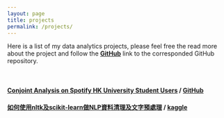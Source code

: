 ```yaml
---
layout: page
title: projects
permalink: /projects/
---
```

Here is a list of my data analytics projects, please feel free the read more about the project and follow the **[GitHub](https://github.com/yunchipang)** link to the corresponded GitHub repository.

<br/>

#### **[Conjoint Analysis on Spotify HK University Student Users](https://yunchipang.github.io/conjoint-analysis-spotify-hk.html)** / **[GitHub](https://github.com/yunchipang/conjoint-analysis-spotify-hk)**

#### **[如何使用nltk及scikit-learn做NLP資料清理及文字預處理](https://yunchipang.github.io/text-preprocessing-with-nltk-and-sklearn.html)** / **[kaggle](https://www.kaggle.com/c/student-shopee-code-league-sentiment-analysis)**
